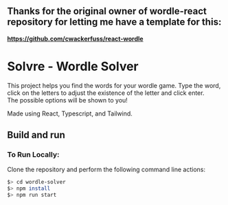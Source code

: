 ## Thanks for the original owner of wordle-react repository for letting me have a template for this:
**https://github.com/cwackerfuss/react-wordle**


# Solvre - Wordle Solver

This project helps you find the words for your wordle game. Type the word, click on the letters to adjust the existence of the letter and click enter.  
The possible options will be shown to you!

Made using React, Typescript, and Tailwind.



## Build and run

### To Run Locally:

Clone the repository and perform the following command line actions:

```bash
$> cd wordle-solver
$> npm install
$> npm run start
```

